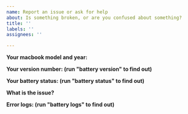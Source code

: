 ```yaml
---
name: Report an issue or ask for help
about: Is something broken, or are you confused about something?
title: ''
labels: ''
assignees: ''

---
```


**Your macbook model and year:**

**Your version number: (run "battery version" to find out)**

**Your battery status: (run "battery status" to find out)**

**What is the issue?**

**Error logs: (run "battery logs" to find out)**
